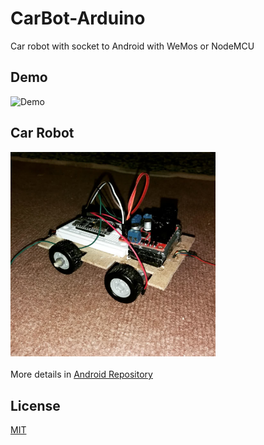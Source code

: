 # CarBot-Arduino
Car robot with socket to Android with WeMos or NodeMCU

## Demo
![Demo](https://github.com/mbfakourii/CarBot-Arduino/blob/master/Presentation/2.gif)

## Car Robot
<img src="https://github.com/mbfakourii/CarBot-Arduino/blob/master/Presentation/1.jpg" width="65%"></img>
</br></br>
More details in <a href="https://github.com/mbfakourii/CarBot-Android">Android Repository</a>


## License

[MIT](https://choosealicense.com/licenses/mit/)
